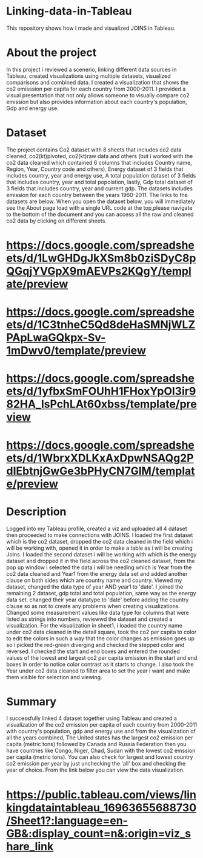 # Linking-data-in-Tableau
This repository shows how I made and visualized JOINS in Tableau.

# About the project 
In this project i reviewed a scenerio, linking different data sources in Tableau, created visualizations using multiple datasets, visualized comparisons and combined data. I created a visualization that shows the co2 emisssion per capita for each country from 2000-2011. I provided a visual presentation that not only allows someone to visually compare co2 emission but also provides information about each country's population, Gdp and energy use.

# Dataset
The project contains Co2 dataset with 8 sheets that includes co2 data cleaned, co2(kt)pivoted, co2(kt)raw data and others (but i worked with the co2 data cleaned which contained 6 columns that includes Country name, Region, Year, Country code and others), Energy dataset of 3 fields that includes country, year and energy use, A total population dataset of 3 fields that includes country, year and total popolation, lastly, Gdp total dataset of 3 fields that includes country, year and current gdp. The datasets includes emission for each country between the years 1960-2011. The links to the datasets are below. When you open the dataset below, you will immediately see the About page load with a single URL code at the top,please navigate to the bottom of the document and you can access all the raw and cleaned co2 data by clicking on different sheets.
# https://docs.google.com/spreadsheets/d/1LwGHDgJkXSm8b0ziSDyC8pQGqjYVGpX9mAEVPs2KQgY/template/preview
# https://docs.google.com/spreadsheets/d/1C3tnheC5Qd8deHaSMNjWLZPApLwaGQkpx-Sv-1mDwv0/template/preview
# https://docs.google.com/spreadsheets/d/1yfbxSmFOUhH1FHoxYpOl3ir982HA_lsPchLAt60xbss/template/preview
# https://docs.google.com/spreadsheets/d/1WbrxXDLKxAxDpwNSAQg2PdIEbtnjGwGe3bPHyCN7GlM/template/preview

# Description
Logged into my Tableau profile, created a viz and uploaded all 4 dataset then proceeded to make connections with JOINS. I loaded the first dataset which is the co2 dataset, dropped the co2 data cleaned in the field which i will be working with, opened it in order to make a table as i will be creating Joins. I loaded the second dataset i will be working with which is the energy dataset and dropped it in the field across the co2 cleaned dataset, from the pop up window i selected the data i will be needing which is Year from the co2 data cleaned and Year1 from the energy data set and added another clause on both sides which are country name and country. Viewed my dataset, changed the data type of year AND year1 to 'date'. I joined the remaining 2 dataset, gdp total and total population, same way as the energy data set. changed their year datatype to 'date' before adding the country clause so as not to create any problems when creating visualizations. Changed some measurement values like data type for columns that were listed as strings into numbers, reviewwd the dataset and created a visualization. For the visualization in sheet1, i loaded the country name under co2 data cleaned in the detail square, took the co2 per capita to color to edit the colors in such a way that the color changes as emission goes up so i picked the red-green diverging and checked the stepped color and reversed. I checked the start and end boxes and entered the rounded values of the lowest and largest co2 per capita emission in the start and end boxes in order to notice color contrast as it starts to change. I also took the Year under co2 data cleaned to filter area to set the year i want and make them visible for selection and viewing.

# Summary
I successfully linked 4 dataset together using Tableau and created a visualization of the co2 emission per capita of each country from 2000-2011 with country's population, gdp and energy use and from the visualization of all the years combined, The United states has the largest co2 emission per capita (metric tons) followed by Canada and Russia Federation then you have countries like Congo, Niger, Chad, Sudan with the lowest co2 emssion per capita (metric tons). You can also check for largest and lowest country co2 emission per year by just unchecking the 'all' box and checking the year of choice. From the link below you can view the data visualization.
# https://public.tableau.com/views/linkingdataintableau_16963655688730/Sheet1?:language=en-GB&:display_count=n&:origin=viz_share_link
